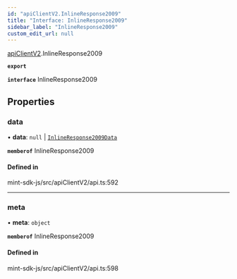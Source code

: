 ```yaml
---
id: "apiClientV2.InlineResponse2009"
title: "Interface: InlineResponse2009"
sidebar_label: "InlineResponse2009"
custom_edit_url: null
---
```


[apiClientV2](../modules/apiClientV2).InlineResponse2009

**`export`**

**`interface`** InlineResponse2009

## Properties

### data

• **data**: ``null`` \| [`InlineResponse2009Data`](apiClientV2.InlineResponse2009Data)

**`memberof`** InlineResponse2009

#### Defined in

mint-sdk-js/src/apiClientV2/api.ts:592

___

### meta

• **meta**: `object`

**`memberof`** InlineResponse2009

#### Defined in

mint-sdk-js/src/apiClientV2/api.ts:598

